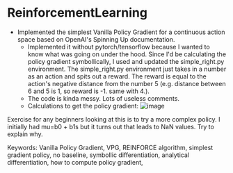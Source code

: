 # ReinforcementLearning

- Implemented the simplest Vanilla Policy Gradient for a continuous action space based on OpenAI's Spinning Up documentation. 
  - Implemented it without pytorch/tensorflow because I wanted to know what was going on under the hood. Since I'd be calculating the policy gradient symbollically, I used and updated the simple_right.py environment. The simple_right.py environment just takes in a number as an action and spits out a reward. The reward is equal to the action's negative distance from the number 5 (e.g. distance between 6 and 5 is 1, so reward is -1. same with 4.).
  - The code is kinda messy. Lots of useless comments.
  - Calculations to get the policy gradient:
![image](https://github.com/user-attachments/assets/949ecce1-be88-446a-8531-15b70c4fed03)


Exercise for any beginners looking at this is to try a more complex policy. I initially had mu=b0 + b1s but it turns out that leads to NaN values. Try to explain why.


Keywords: Vanilla Policy Gradient, VPG, REINFORCE algorithm, simplest gradient policy, no baseline, symbollic differentiation, analytical differentiation, how to compute policy gradient,

